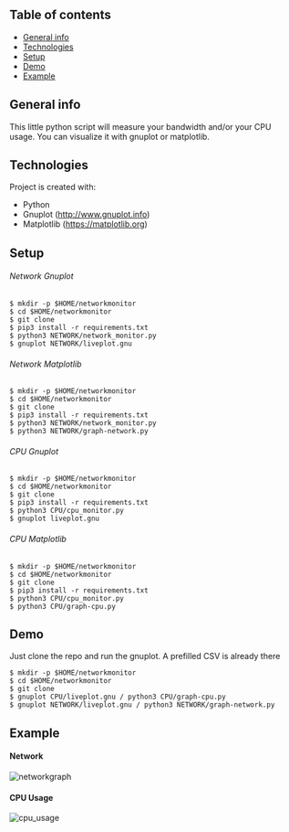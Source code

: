 ## Table of contents
* [General info](#general-info)
* [Technologies](#technologies)
* [Setup](#setup)
* [Demo](#demo)
* [Example](#example)


## General info
This little python script will measure your bandwidth and/or your CPU usage. 
You can visualize it with gnuplot or matplotlib.

## Technologies
Project is created with:
* Python
* Gnuplot (http://www.gnuplot.info)
* Matplotlib (https://matplotlib.org)
	
## Setup
###### Network Gnuplot 
```
$ mkdir -p $HOME/networkmonitor
$ cd $HOME/networkmonitor
$ git clone
$ pip3 install -r requirements.txt
$ python3 NETWORK/network_monitor.py
$ gnuplot NETWORK/liveplot.gnu
```
###### Network Matplotlib
```
$ mkdir -p $HOME/networkmonitor
$ cd $HOME/networkmonitor
$ git clone
$ pip3 install -r requirements.txt
$ python3 NETWORK/network_monitor.py
$ python3 NETWORK/graph-network.py
```
###### CPU Gnuplot 
```
$ mkdir -p $HOME/networkmonitor
$ cd $HOME/networkmonitor
$ git clone
$ pip3 install -r requirements.txt
$ python3 CPU/cpu_monitor.py
$ gnuplot liveplot.gnu
```
###### CPU Matplotlib
```
$ mkdir -p $HOME/networkmonitor
$ cd $HOME/networkmonitor
$ git clone
$ pip3 install -r requirements.txt
$ python3 CPU/cpu_monitor.py
$ python3 CPU/graph-cpu.py
```
## Demo
Just clone the repo and run the gnuplot. A prefilled CSV is already there
```
$ mkdir -p $HOME/networkmonitor
$ cd $HOME/networkmonitor
$ git clone
$ gnuplot CPU/liveplot.gnu / python3 CPU/graph-cpu.py
$ gnuplot NETWORK/liveplot.gnu / python3 NETWORK/graph-network.py
```

## Example
#### Network
![networkgraph](https://user-images.githubusercontent.com/18714033/152780777-458d5941-ce2b-4697-be14-fd59a4137370.jpg)

#### CPU Usage
![cpu_usage](https://user-images.githubusercontent.com/18714033/152798312-fbea57c4-9e36-4da3-bb8f-0080dd7fe4d3.jpg)


